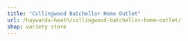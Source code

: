 ```yaml
---
title: "Collingwood Batchellor Home Outlet"
url: /haywards-heath/collingwood-batchellor-home-outlet/
shop: variety store
---
```

